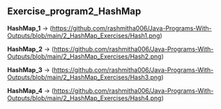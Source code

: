 ## Exercise_program2_HashMap

**HashMap_1** -> (https://github.com/rashmitha006/Java-Programs-With-Outputs/blob/main/2_HashMap_Exercises/Hash1.png)

**HashMap_2** -> (https://github.com/rashmitha006/Java-Programs-With-Outputs/blob/main/2_HashMap_Exercises/Hash2.png)

**HashMap_3** -> (https://github.com/rashmitha006/Java-Programs-With-Outputs/blob/main/2_HashMap_Exercises/Hash3.png)

**HashMap_4** -> (https://github.com/rashmitha006/Java-Programs-With-Outputs/blob/main/2_HashMap_Exercises/Hash4.png)


